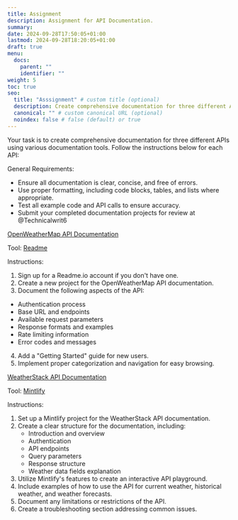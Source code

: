 ```yaml
---
title: Assignment
description: Assignment for API Documentation. 
summary: 
date: 2024-09-28T17:50:05+01:00
lastmod: 2024-09-28T18:20:05+01:00
draft: true
menu:
  docs:
    parent: ""
    identifier: ""
weight: 5
toc: true
seo:
  title: "Asssignment" # custom title (optional)
  description: Create comprehensive documentation for three different APIs using various documentation tools . # custom description (recommended)
  canonical: "" # custom canonical URL (optional)
  noindex: false # false (default) or true
---
```




Your task is to create comprehensive documentation for three different APIs using various documentation tools. Follow the instructions below for each API:

General Requirements:
- Ensure all documentation is clear, concise, and free of errors.
- Use proper formatting, including code blocks, tables, and lists where appropriate.
- Test all example code and API calls to ensure accuracy.
- Submit your completed documentation projects for review at @Technicalwrit6


[OpenWeatherMap API Documentation](https://openweathermap.org/api/one-call-3#start)

Tool: [Readme](https://readme.com/)

Instructions:
1. Sign up for a Readme.io account if you don't have one.
2. Create a new project for the OpenWeatherMap API documentation.
3. Document the following aspects of the API:
- Authentication process
- Base URL and endpoints
- Available request parameters
- Response formats and examples
- Rate limiting information
- Error codes and messages
4. Add a "Getting Started" guide for new users.
5. Implement proper categorization and navigation for easy browsing.

[WeatherStack API Documentation](https://weatherstack.com/?utm_source=Github&utm_medium=Referral&utm_campaign=Public-apis-repo-Best-sellers)

Tool: [Mintlify](https://mintlify.com/docs/development)

Instructions:
1. Set up a Mintlify project for the WeatherStack API documentation.
2. Create a clear structure for the documentation, including:
   - Introduction and overview
   - Authentication
   - API endpoints
   - Query parameters
   - Response structure
   - Weather data fields explanation
3. Utilize Mintlify's features to create an interactive API playground.
4. Include examples of how to use the API for current weather, historical weather, and weather forecasts.
5. Document any limitations or restrictions of the API.
6. Create a troubleshooting section addressing common issues.




